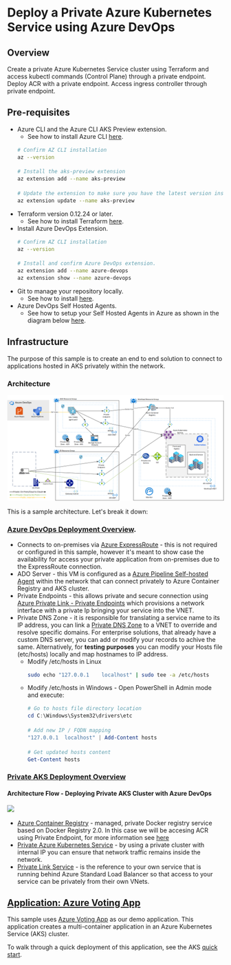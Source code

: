 # Deploy a Private Azure Kubernetes Service using Azure DevOps

## Overview 
Create a private Azure Kubernetes Service cluster using Terraform and access kubectl commands (Control Plane) through a private endpoint.
Deploy ACR with a private endpoint. Access ingress controller through private endpoint.

## Pre-requisites

* Azure CLI and the Azure CLI AKS Preview extension.
    * See how to install Azure CLI [here](https://docs.microsoft.com/en-us/cli/azure/install-azure-cli?view=azure-cli-latest).
    ```bash
    # Confirm AZ CLI installation
    az --version

    # Install the aks-preview extension
    az extension add --name aks-preview
    
    # Update the extension to make sure you have the latest version installed
    az extension update --name aks-preview
    ```
* Terraform version 0.12.24 or later.
    * See how to install Terraform [here](https://learn.hashicorp.com/terraform/azure/install_az).
* Install Azure DevOps Extension.
    ```bash
    # Confirm AZ CLI installation
    az --version

    # Install and confirm Azure DevOps extension.
    az extension add --name azure-devops
    az extension show --name azure-devops
    ```
* Git to manage your repository locally.
    *  See how to install [here](https://git-scm.com/downloads).
* Azure DevOps Self Hosted Agents.
    * See how to setup your Self Hosted Agents in Azure as shown in the diagram below <a href="https://github.com/aleguillen/azure-devops-self-hosted-agent" target="_blank">here</a>.

## Infrastructure

The purpose of this sample is to create an end to end solution to connect to applications hosted in AKS privately within the network. 

### Architecture 

![](/images/architecture.png)

This is a sample architecture. Let's break it down:

### <a href="https://github.com/aleguillen/azure-devops-self-hosted-agent" target="_blank">Azure DevOps Deployment Overview</a>.

* Connects to on-premises via [Azure ExpressRoute](https://azure.microsoft.com/en-us/services/expressroute/) - this is not required or configured in this sample, however it's meant to show case the availability for access your private application from on-premises due to the ExpressRoute connection.
* ADO Server - this VM is configured as a [Azure Pipeline Self-hosted Agent](https://docs.microsoft.com/en-us/azure/devops/pipelines/agents/agents) within the network that can connect privately to Azure Container Registry and AKS cluster.
* Private Endpoints - this allows private and secure connection using [Azure Private Link - Private Endpoints](https://docs.microsoft.com/en-us/azure/private-link/private-endpoint-overview) which provisions a network interface with a private Ip bringing your service into the VNET.
* Private DNS Zone - it is responsible for translating a service name to its IP address, you can link a [Private DNS Zone](https://docs.microsoft.com/en-us/azure/dns/private-dns-overview) to a VNET to override and resolve specific domains. For enterprise solutions, that already have a custom DNS server, you can add or modify your records to achive the same. Alternatively, for **testing purposes** you can modify your Hosts file (etc/hosts) locally and map hostnames to IP address. 
    * Modify /etc/hosts in Linux
        ```bash
        sudo echo "127.0.0.1    localhost" | sudo tee -a /etc/hosts
        ```
    * Modify /etc/hosts in Windows - Open PowerShell in Admin mode and execute:
        ```powershell
        # Go to hosts file directory location
        cd C:\Windows\System32\drivers\etc

        # Add new IP / FQDN mapping 
        "127.0.0.1  localhost" | Add-Content hosts
        
        # Get updated hosts content
        Get-Content hosts 
        ```
    
### [Private AKS Deployment Overview](/infra)

#### Architecture Flow - Deploying Private AKS Cluster with Azure DevOps

![](/images/architecture.gif)

* [Azure Container Registry](https://docs.microsoft.com/en-us/azure/container-registry/container-registry-intro) - managed, private Docker registry service based on Docker Registry 2.0. In this case we will be accesing ACR using Private Endpoint, for more information see [here](https://docs.microsoft.com/en-us/azure/container-registry/container-registry-private-link)
* [Private Azure Kubernetes Service](https://docs.microsoft.com/en-us/azure/aks/private-clusters) - by using a private cluster with internal IP you can ensure that network traffic remains inside the network.
* [Private Link Service](https://docs.microsoft.com/en-us/azure/private-link/private-link-service-overview) -  is the reference to your own service that is running behind Azure Standard Load Balancer so that access to your service can be privately from their own VNets.

## [Application: Azure Voting App](/app)

This sample uses [Azure Voting App](https://github.com/Azure-Samples/azure-voting-app-redis) as our demo application. This application creates a multi-container application in an Azure Kubernetes Service (AKS) cluster. 

To walk through a quick deployment of this application, see the AKS [quick start](https://docs.microsoft.com/en-us/azure/aks/kubernetes-walkthrough?WT.mc_id=none-github-nepeters).
